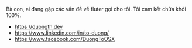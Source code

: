 Bà con, ai đang gặp các vấn đề về fluter gọi cho tôi. Tôi cam kết chữa khỏi 100%.

+ https://duongth.dev
+ https://www.linkedin.com/in/to-duong/
+ https://www.facebook.com/DuongToOSX